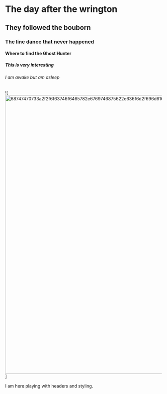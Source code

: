 # The day after the wrington
## They followed the bouborn
### The line dance that never happened 
#### Where to find the Ghost Hunter 
##### This is very interesting 
###### I am awake but am asleep










![<img width="896" height="896" alt="68747470733a2f2f6f63746f6465782e6769746875622e636f6d2f696d616765732f79616b746f6361742e706e67" src="https://github.com/user-attachments/assets/3db9e298-4428-476b-9cbe-c8a8a06d1582" />]









I am here playing with headers and styling. 




